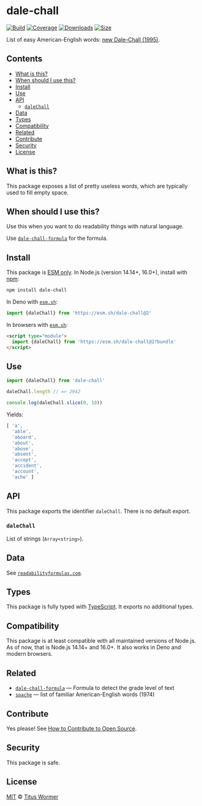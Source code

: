 # dale-chall

[![Build][build-badge]][build]
[![Coverage][coverage-badge]][coverage]
[![Downloads][downloads-badge]][downloads]
[![Size][size-badge]][size]

List of easy American-English words: [new Dale–Chall (1995)][wiki].

## Contents

*   [What is this?](#what-is-this)
*   [When should I use this?](#when-should-i-use-this)
*   [Install](#install)
*   [Use](#use)
*   [API](#api)
    *   [`daleChall`](#dalechall)
*   [Data](#data)
*   [Types](#types)
*   [Compatibility](#compatibility)
*   [Related](#related)
*   [Contribute](#contribute)
*   [Security](#security)
*   [License](#license)

## What is this?

This package exposes a list of pretty useless words, which are typically used
to fill empty space.

## When should I use this?

Use this when you want to do readability things with natural language.

Use [`dale-chall-formula`][dale-chall-formula] for the formula.

## Install

This package is [ESM only][esm].
In Node.js (version 14.14+, 16.0+), install with [npm][]:

```sh
npm install dale-chall
```

In Deno with [`esm.sh`][esmsh]:

```js
import {daleChall} from 'https://esm.sh/dale-chall@2'
```

In browsers with [`esm.sh`][esmsh]:

```html
<script type="module">
  import {daleChall} from 'https://esm.sh/dale-chall@2?bundle'
</script>
```

## Use

```js
import {daleChall} from 'dale-chall'

daleChall.length // => 2942

console.log(daleChall.slice(0, 10))
```

Yields:

```js
[ 'a',
  'able',
  'aboard',
  'about',
  'above',
  'absent',
  'accept',
  'accident',
  'account',
  'ache' ]
```

## API

This package exports the identifier `daleChall`.
There is no default export.

### `daleChall`

List of strings (`Array<string>`).

## Data

See [`readabilityformulas.com`][data].

## Types

This package is fully typed with [TypeScript][].
It exports no additional types.

## Compatibility

This package is at least compatible with all maintained versions of Node.js.
As of now, that is Node.js 14.14+ and 16.0+.
It also works in Deno and modern browsers.

## Related

*   [`dale-chall-formula`](https://github.com/words/dale-chall-formula)
    — Formula to detect the grade level of text
*   [`spache`](https://github.com/words/spache)
    — list of familiar American-English words (1974)

## Contribute

Yes please!
See [How to Contribute to Open Source][contribute].

## Security

This package is safe.

## License

[MIT][license] © [Titus Wormer][author]

<!-- Definitions -->

[build-badge]: https://github.com/words/dale-chall/workflows/main/badge.svg

[build]: https://github.com/words/dale-chall/actions

[coverage-badge]: https://img.shields.io/codecov/c/github/words/dale-chall.svg

[coverage]: https://codecov.io/github/words/dale-chall

[downloads-badge]: https://img.shields.io/npm/dm/dale-chall.svg

[downloads]: https://www.npmjs.com/package/dale-chall

[size-badge]: https://img.shields.io/bundlephobia/minzip/dale-chall.svg

[size]: https://bundlephobia.com/result?p=dale-chall

[npm]: https://docs.npmjs.com/cli/install

[esm]: https://gist.github.com/sindresorhus/a39789f98801d908bbc7ff3ecc99d99c

[esmsh]: https://esm.sh

[typescript]: https://www.typescriptlang.org

[contribute]: https://opensource.guide/how-to-contribute/

[license]: license

[author]: https://wooorm.com

[wiki]: https://en.wikipedia.org/wiki/Dale–Chall_readability_formula

[dale-chall-formula]: https://github.com/words/dale-chall-formula

[data]: https://www.readabilityformulas.com/articles/dale-chall-readability-word-list.php
